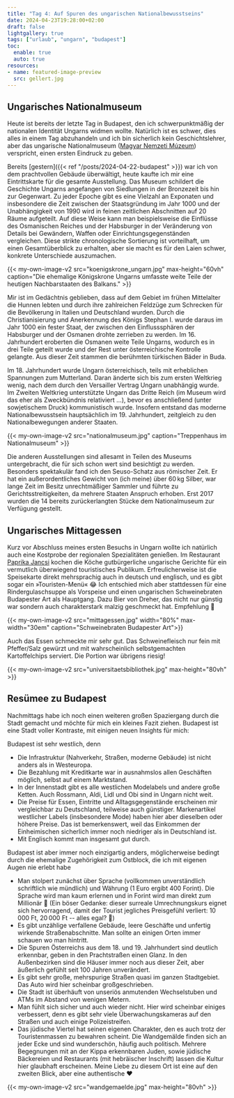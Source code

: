 ```yaml
---
title: "Tag 4: Auf Spuren des ungarischen Nationalbewusstseins"
date: 2024-04-23T19:28:00+02:00
draft: false
lightgallery: true
tags: ["urlaub", "ungarn", "budapest"]
toc:
  enable: true
  auto: true
resources:
- name: featured-image-preview
  src: gellert.jpg
---
```

## Ungarisches Nationalmuseum
Heute ist bereits der letzte Tag in Budapest, den ich schwerpunktmäßig der nationalen Identität Ungarns widmen wollte. Natürlich ist es schwer, dies alles in einem Tag abzuhandeln und ich bin sicherlich kein Geschichtslehrer, aber das ungarische Nationalmuseum ([Magyar Nemzeti Múzeum](https://mnm.hu)) verspricht, einen ersten Eindruck zu geben.

Bereits [gestern]({{< ref "/posts/2024-04-22-budapest" >}}) war ich von dem prachtvollen Gebäude überwältigt, heute kaufte ich mir eine Eintrittskarte für die gesamte Ausstellung. Das Museum schildert die Geschichte Ungarns angefangen von Siedlungen in der Bronzezeit bis hin zur Gegenwart. Zu jeder Epoche gibt es eine Vielzahl an Exponaten und insbesondere die Zeit zwischen der Staatsgründung im Jahr 1000 und der Unabhängigkeit von 1990 wird in feinen zeitlichen Abschnitten auf 20 Räume aufgeteilt. Auf diese Weise kann man beispielsweise die Einflüsse des Osmanischen Reiches und der Habsburger in der Veränderung von Details bei Gewändern, Waffen oder Einrichtungsgegenständen vergleichen. Diese strikte chronologische Sortierung ist vorteilhaft, um einen Gesamtüberblick zu erhalten, aber sie macht es für den Laien schwer, konkrete Unterschiede auszumachen.

{{< my-own-image-v2 src="koenigskrone_ungarn.jpg" max-height="60vh" caption="Die ehemalige Königskrone Ungarns umfasste weite Teile der heutigen Nachbarstaaten des Balkans." >}}

Mir ist im Gedächtnis geblieben, dass auf dem Gebiet im frühen Mittelalter die Hunnen lebten und durch ihre zahlreichen Feldzüge zum Schrecken für die Bevölkerung in Italien und Deutschland wurden. Durch die Christianisierung und Anerkennung des Königs Stephan&nbsp;I. wurde daraus im Jahr 1000 ein fester Staat, der zwischen den Einflusssphären der Habsburger und der Osmanen drohte zerrieben zu werden.
Im 16. Jahrhundert eroberten die Osmanen weite Teile Ungarns, wodurch es in drei Teile geteilt wurde und der Rest unter österreichische Kontrolle gelangte. Aus dieser Zeit stammen die berühmten türkischen Bäder in Buda.

Im 18. Jahrhundert wurde Ungarn österreichisch, teils mit erheblichen Spannungen zum Mutterland. Daran änderte sich bis zum ersten Weltkrieg wenig, nach dem durch den Versailler Vertrag Ungarn unabhängig wurde. Im Zweiten Weltkrieg unterstützte Ungarn das Dritte Reich (im Museum wird das eher als Zweckbündnis relativiert ...), bevor es anschließend (unter sowjetischem Druck) kommunistisch wurde. Insofern entstand das moderne Nationalbewusstsein hauptsächlich im 19. Jahrhundert, zeitgleich zu den Nationalbewegungen anderer Staaten.

{{< my-own-image-v2 src="nationalmuseum.jpg" caption="Treppenhaus im Nationalmuseum" >}}

Die anderen Ausstellungen sind allesamt in Teilen des Museums untergebracht, die für sich schon wert sind besichtigt zu werden. Besonders spektakulär fand ich den Seuso-Schatz aus römischer Zeit. Er hat ein außerordentliches Gewicht von (ich meine) über 60&thinsp;kg Silber, war lange Zeit im Besitz unrechtmäßiger Sammler und führte zu Gerichtsstreitigkeiten, da mehrere Staaten Anspruch erhoben. Erst 2017 wurden die 14 bereits zurückerlangten Stücke dem Nationalmuseum zur Verfügung gestellt.

## Ungarisches Mittagessen
Kurz vor Abschluss meines ersten Besuchs in Ungarn wollte ich natürlich auch eine Kostprobe der regionalen Spezialitäten genießen. Im Restaurant [Paprika Jancsi](https://maps.app.goo.gl/sCu1ypeo7aDctNtR6) kochen die Köche gutbürgerliche ungarische Gerichte für ein vermutlich überwiegend touristisches Publikum. Erfreulicherweise ist die Speisekarte direkt mehrsprachig auch in deutsch und englisch, und es gibt sogar ein &raquo;Touristen-Menü&laquo; :joy:
Ich entschied mich aber stattdessen für eine Rindergulaschsuppe als Vorspeise und einen ungarischen Schweinebraten Budapester Art als Hauptgang. Dazu Bier von Dreher, das nicht nur günstig war sondern auch charakterstark malzig geschmeckt hat. Empfehlung :beers:

{{< my-own-image-v2 src="mittagessen.jpg" width="80%" max-width="30em" caption="Schweinebraten Budapester Art">}}

Auch das Essen schmeckte mir sehr gut. Das Schweinefleisch nur fein mit Pfeffer/Salz gewürzt und mit wahrscheinlich selbstgemachten Kartoffelchips serviert. Die Portion war übrigens riesig!

{{< my-own-image-v2 src="universitaetsbibliothek.jpg" max-height="80vh" >}}
## Resümee zu Budapest
Nachmittags habe ich noch einen weiteren großen Spaziergang durch die Stadt gemacht und möchte für mich ein kleines Fazit ziehen. Budapest ist eine Stadt voller Kontraste, mit einigen neuen Insights für mich:

Budapest ist sehr westlich, denn
- Die Infrastruktur (Nahverkehr, Straßen, moderne Gebäude) ist nicht anders als in Westeuropa.
- Die Bezahlung mit Kreditkarte war in ausnahmslos allen Geschäften möglich, selbst auf einem Marktstand.
- In der Innenstadt gibt es alle westlichen Modelabels und andere große Ketten. Auch Rossmann, Aldi, Lidl und Obi sind in Ungarn nicht weit.
- Die Preise für Essen, Eintritte und Alltagsgegenstände erscheinen mir vergleichbar zu Deutschland, teilweise auch günstiger. Markenartikel westlicher Labels (insbesondere Mode) haben hier aber dieselben oder höhere Preise. Das ist bemerkenswert, weil das Einkommen der Einheimischen sicherlich immer noch niedriger als in Deutschland ist.
- Mit Englisch kommt man insgesamt gut durch.

Budapest ist aber immer noch einzigartig anders, möglicherweise bedingt durch die ehemalige Zugehörigkeit zum Ostblock, die ich mit eigenen Augen nie erlebt habe
- Man stolpert zunächst über Sprache (vollkommen unverständlich schriftlich wie mündlich) und Währung (1 Euro ergibt 400 Forint). Die Sprache wird man kaum erlernen und in Forint wird man direkt zum Millionär :money_mouth_face: (Ein böser Gedanke: dieser surreale Umrechnungskurs eignet sich hervorragend, damit der Tourist jegliches Preisgefühl verliert: 10&thinsp;000&nbsp;Ft, 20&thinsp;000&nbsp;Ft -- alles egal? :thinking:)
- Es gibt unzählige verfallene Gebäude, leere Geschäfte und unfertig wirkende Straßenabschnitte. Man sollte an einigen Orten immer schauen wo man hintritt.
- Die Spuren Österreichs aus dem 18. und 19. Jahrhundert sind deutlich erkennbar, geben in den Prachtstraßen einen Glanz. In den Außenbezirken sind die Häuser immer noch aus dieser Zeit, aber äußerlich gefühlt seit 100 Jahren unverändert.
- Es gibt sehr große, mehrspurige Straßen quasi im ganzen Stadtgebiet. Das Auto wird hier scheinbar großgeschrieben.
- Die Stadt ist überhäuft von unseriös anmutenden Wechselstuben und ATMs im Abstand von wenigen Metern.
- Man fühlt sich sicher und auch wieder nicht. Hier wird scheinbar einiges verbessert, denn es gibt sehr viele Überwachungskameras auf den Straßen und auch einige Polizeistreifen.
- Das jüdische Viertel hat seinen eigenen Charakter, den es auch trotz der Touristenmassen zu bewahren scheint. Die Wandgemälde finden sich an jeder Ecke und sind wunderschön, häufig auch politisch. Mehrere Begegnungen mit an der Kippa erkennbaren Juden, sowie jüdische Bäckereien und Restaurants (mit hebräischer Inschrift) lassen die Kultur hier glaubhaft erscheinen. Meine Liebe zu diesem Ort ist eine auf den zweiten Blick, aber eine authentische :heart:

{{< my-own-image-v2 src="wandgemaelde.jpg" max-height="80vh" >}}